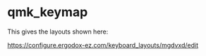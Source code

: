 # qmk_keymap

This gives the layouts shown here:

https://configure.ergodox-ez.com/keyboard_layouts/mgdvxd/edit

